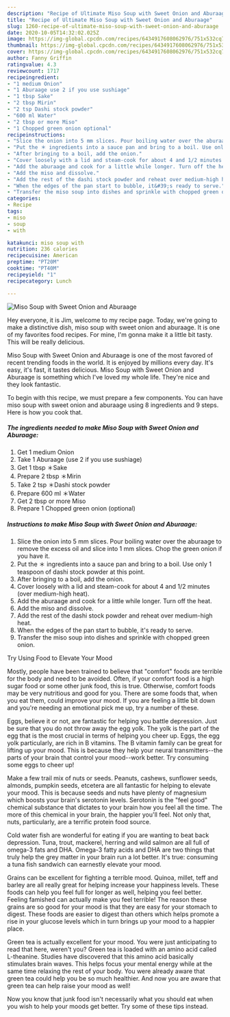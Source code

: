 ```yaml
---
description: "Recipe of Ultimate Miso Soup with Sweet Onion and Aburaage"
title: "Recipe of Ultimate Miso Soup with Sweet Onion and Aburaage"
slug: 1260-recipe-of-ultimate-miso-soup-with-sweet-onion-and-aburaage
date: 2020-10-05T14:32:02.025Z
image: https://img-global.cpcdn.com/recipes/6434917608062976/751x532cq70/miso-soup-with-sweet-onion-and-aburaage-recipe-main-photo.jpg
thumbnail: https://img-global.cpcdn.com/recipes/6434917608062976/751x532cq70/miso-soup-with-sweet-onion-and-aburaage-recipe-main-photo.jpg
cover: https://img-global.cpcdn.com/recipes/6434917608062976/751x532cq70/miso-soup-with-sweet-onion-and-aburaage-recipe-main-photo.jpg
author: Fanny Griffin
ratingvalue: 4.3
reviewcount: 1717
recipeingredient:
- "1 medium Onion"
- "1 Aburaage use 2 if you use sushiage"
- "1 tbsp Sake"
- "2 tbsp Mirin"
- "2 tsp Dashi stock powder"
- "600 ml Water"
- "2 tbsp or more Miso"
- "1 Chopped green onion optional"
recipeinstructions:
- "Slice the onion into 5 mm slices. Pour boiling water over the aburaage to remove the excess oil and slice into 1 mm slices. Chop the green onion if you have it."
- "Put the ＊ ingredients into a sauce pan and bring to a boil. Use only 1 teaspoon of dashi stock powder at this point."
- "After bringing to a boil, add the onion."
- "Cover loosely with a lid and steam-cook for about 4 and 1/2 minutes (over medium-high heat)."
- "Add the aburaage and cook for a little while longer. Turn off the heat."
- "Add the miso and dissolve."
- "Add the rest of the dashi stock powder and reheat over medium-high heat."
- "When the edges of the pan start to bubble, it&#39;s ready to serve."
- "Transfer the miso soup into dishes and sprinkle with chopped green onion."
categories:
- Recipe
tags:
- miso
- soup
- with

katakunci: miso soup with 
nutrition: 236 calories
recipecuisine: American
preptime: "PT20M"
cooktime: "PT40M"
recipeyield: "1"
recipecategory: Lunch

---
```



![Miso Soup with Sweet Onion and Aburaage](https://img-global.cpcdn.com/recipes/6434917608062976/751x532cq70/miso-soup-with-sweet-onion-and-aburaage-recipe-main-photo.jpg)

Hey everyone, it is Jim, welcome to my recipe page. Today, we're going to make a distinctive dish, miso soup with sweet onion and aburaage. It is one of my favorites food recipes. For mine, I'm gonna make it a little bit tasty. This will be really delicious.

Miso Soup with Sweet Onion and Aburaage is one of the most favored of recent trending foods in the world. It is enjoyed by millions every day. It's easy, it's fast, it tastes delicious. Miso Soup with Sweet Onion and Aburaage is something which I've loved my whole life. They're nice and they look fantastic.




To begin with this recipe, we must prepare a few components. You can have miso soup with sweet onion and aburaage using 8 ingredients and 9 steps. Here is how you cook that.

<!--inarticleads1-->

##### The ingredients needed to make Miso Soup with Sweet Onion and Aburaage:

1. Get 1 medium Onion
1. Take 1 Aburaage (use 2 if you use sushiage)
1. Get 1 tbsp ＊Sake
1. Prepare 2 tbsp ＊Mirin
1. Take 2 tsp ＊Dashi stock powder
1. Prepare 600 ml ＊Water
1. Get 2 tbsp or more Miso
1. Prepare 1 Chopped green onion (optional)




<!--inarticleads2-->

##### Instructions to make Miso Soup with Sweet Onion and Aburaage:

1. Slice the onion into 5 mm slices. Pour boiling water over the aburaage to remove the excess oil and slice into 1 mm slices. Chop the green onion if you have it.
1. Put the ＊ ingredients into a sauce pan and bring to a boil. Use only 1 teaspoon of dashi stock powder at this point.
1. After bringing to a boil, add the onion.
1. Cover loosely with a lid and steam-cook for about 4 and 1/2 minutes (over medium-high heat).
1. Add the aburaage and cook for a little while longer. Turn off the heat.
1. Add the miso and dissolve.
1. Add the rest of the dashi stock powder and reheat over medium-high heat.
1. When the edges of the pan start to bubble, it&#39;s ready to serve.
1. Transfer the miso soup into dishes and sprinkle with chopped green onion.




Try Using Food to Elevate Your Mood


Mostly, people have been trained to believe that "comfort" foods are terrible for the body and need to be avoided. Often, if your comfort food is a high sugar food or some other junk food, this is true. Otherwise, comfort foods may be very nutritious and good for you. There are some foods that, when you eat them, could improve your mood. If you are feeling a little bit down and you're needing an emotional pick me up, try a number of these.

Eggs, believe it or not, are fantastic for helping you battle depression. Just be sure that you do not throw away the egg yolk. The yolk is the part of the egg that is the most crucial in terms of helping you cheer up. Eggs, the egg yolk particularly, are rich in B vitamins. The B vitamin family can be great for lifting up your mood. This is because they help your neural transmitters--the parts of your brain that control your mood--work better. Try consuming some eggs to cheer up!

Make a few trail mix of nuts or seeds. Peanuts, cashews, sunflower seeds, almonds, pumpkin seeds, etcetera are all fantastic for helping to elevate your mood. This is because seeds and nuts have plenty of magnesium which boosts your brain's serotonin levels. Serotonin is the "feel good" chemical substance that dictates to your brain how you feel all the time. The more of this chemical in your brain, the happier you'll feel. Not only that, nuts, particularly, are a terrific protein food source.

Cold water fish are wonderful for eating if you are wanting to beat back depression. Tuna, trout, mackerel, herring and wild salmon are all full of omega-3 fats and DHA. Omega-3 fatty acids and DHA are two things that truly help the grey matter in your brain run a lot better. It's true: consuming a tuna fish sandwich can earnestly elevate your mood. 

Grains can be excellent for fighting a terrible mood. Quinoa, millet, teff and barley are all really great for helping increase your happiness levels. These foods can help you feel full for longer as well, helping you feel better. Feeling famished can actually make you feel terrible! The reason these grains are so good for your mood is that they are easy for your stomach to digest. These foods are easier to digest than others which helps promote a rise in your glucose levels which in turn brings up your mood to a happier place.

Green tea is actually excellent for your mood. You were just anticipating to read that here, weren't you? Green tea is loaded with an amino acid called L-theanine. Studies have discovered that this amino acid basically stimulates brain waves. This helps focus your mental energy while at the same time relaxing the rest of your body. You were already aware that green tea could help you be so much healthier. And now you are aware that green tea can help raise your mood as well!

Now you know that junk food isn't necessarily what you should eat when you wish to help your moods get better. Try  some  of  these  tips  instead.

